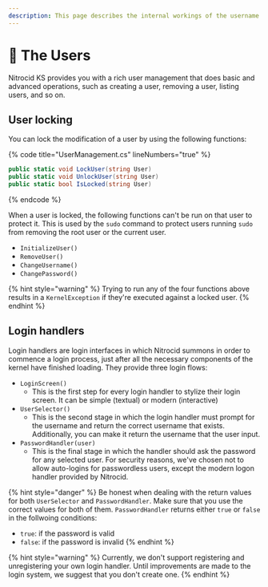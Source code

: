 ```yaml
---
description: This page describes the internal workings of the username management
---
```


# 👥 The Users

Nitrocid KS provides you with a rich user management that does basic and advanced operations, such as creating a user, removing a user, listing users, and so on.

## User locking

You can lock the modification of a user by using the following functions:

{% code title="UserManagement.cs" lineNumbers="true" %}
```csharp
public static void LockUser(string User)
public static void UnlockUser(string User)
public static bool IsLocked(string User)
```
{% endcode %}

When a user is locked, the following functions can't be run on that user to protect it. This is used by the `sudo` command to protect users running `sudo` from removing the root user or the current user.

* `InitializeUser()`
* `RemoveUser()`
* `ChangeUsername()`
* `ChangePassword()`

{% hint style="warning" %}
Trying to run any of the four functions above results in a `KernelException` if they're executed against a locked user.
{% endhint %}

## Login handlers

Login handlers are login interfaces in which Nitrocid summons in order to commence a login process, just after all the necessary components of the kernel have finished loading. They provide three login flows:

* `LoginScreen()`
  * This is the first step for every login handler to stylize their login screen. It can be simple (textual) or modern (interactive)
* `UserSelector()`
  * This is the second stage in which the login handler must prompt for the username and return the correct username that exists. Additionally, you can make it return the username that the user input.
* `PasswordHandler(user)`
  * This is the final stage in which the handler should ask the password for any selected user. For security reasons, we've chosen not to allow auto-logins for passwordless users, except the modern logon handler provided by Nitrocid.

{% hint style="danger" %}
Be honest when dealing with the return values for both `UserSelector` and `PasswordHandler`. Make sure that you use the correct values for both of them. `PasswordHandler` returns either `true` or `false` in the follwoing conditions:

* `true`: if the password is valid
* `false`: if the password is invalid
{% endhint %}

{% hint style="warning" %}
Currently, we don't support registering and unregistering your own login handler. Until improvements are made to the login system, we suggest that you don't create one.
{% endhint %}
